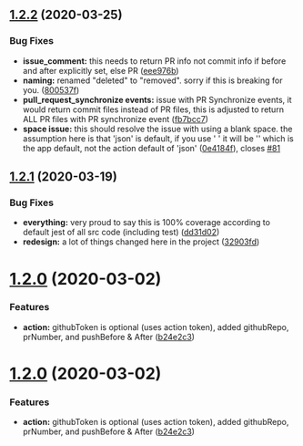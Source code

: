 ## [1.2.2](https://github.com/trilom/file-changes-action/compare/v1.2.1...v1.2.2) (2020-03-25)


### Bug Fixes

* **issue_comment:** this needs to return PR info not commit info if before and after explicitly set, else PR ([eee976b](https://github.com/trilom/file-changes-action/commit/eee976b2219f243f83583baab84fa89376006acc))
* **naming:** renamed "deleted" to "removed".  sorry if this is breaking for you. ([800537f](https://github.com/trilom/file-changes-action/commit/800537f435a66454c64fc2b42cfd82ca33cc093d))
* **pull_request_synchronize events:** issue with PR Synchronize events, it would return commit files instead of PR files, this is adjusted to return ALL PR files with PR synchronize event ([fb7bcc7](https://github.com/trilom/file-changes-action/commit/fb7bcc76581402f20aa64da82cd1174e313ec02c))
* **space issue:** this should resolve the issue with using a blank space.  the assumption here is that 'json' is default, if you use ' ' it will be '' which is the app default, not the action default of 'json' ([0e4184f](https://github.com/trilom/file-changes-action/commit/0e4184fe04f87323c60b71c1ccf2af95f9f35b8c)), closes [#81](https://github.com/trilom/file-changes-action/issues/81)

## [1.2.1](https://github.com/trilom/file-changes-action/compare/v1.2.0...v1.2.1) (2020-03-19)


### Bug Fixes

* **everything:** very proud to say this is 100% coverage according to default jest of all src code (including test) ([dd31d02](https://github.com/trilom/file-changes-action/commit/dd31d0220fdc9e6eb3469b3443239359d7da33d4))
* **redesign:** a lot of things changed here in the project ([32903fd](https://github.com/trilom/file-changes-action/commit/32903fd341ce6a5471e3df73393784cb43adb397))

# [1.2.0](https://github.com/trilom/file-changes-action/compare/v1.1.0...v1.2.0) (2020-03-02)


### Features

* **action:** githubToken is optional (uses action token), added githubRepo, prNumber, and pushBefore & After ([b24e2c3](https://github.com/trilom/file-changes-action/commit/b24e2c30c72710da8704a02f9d05141a19f27f83))

# [1.2.0](https://github.com/trilom/file-changes-action/compare/v1.1.0...v1.2.0) (2020-03-02)


### Features

* **action:** githubToken is optional (uses action token), added githubRepo, prNumber, and pushBefore & After ([b24e2c3](https://github.com/trilom/file-changes-action/commit/b24e2c30c72710da8704a02f9d05141a19f27f83))
